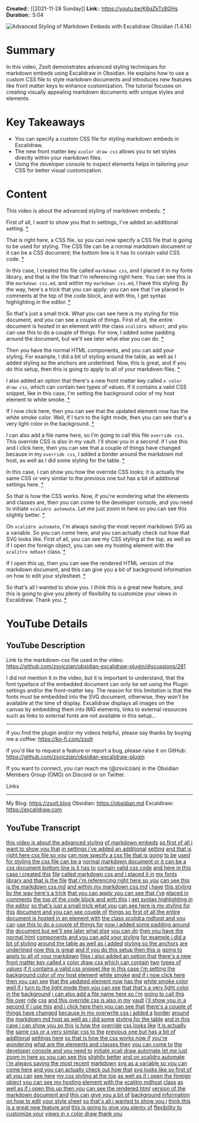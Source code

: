 **Created**:: [[2021-11-28 Sunday]]
**Link**:: https://youtu.be/K6qZkTz8GHs
**Duration**:: 5:04

![Advanced Styling of Markdown Embeds with Excalidraw Obsidian  (1.4.14)](https://youtu.be/K6qZkTz8GHs)

# Summary
In this video, Zsolt demonstrates advanced styling techniques for markdown embeds using Excalidraw in Obsidian. He explains how to use a custom CSS file to style markdown documents and introduces new features like front matter keys to enhance customization. The tutorial focuses on creating visually appealing markdown documents with unique styles and elements.

# Key Takeaways
- You can specify a custom CSS file for styling markdown embeds in Excalidraw.
- The new front matter key `xcolor draw css` allows you to set styles directly within your markdown files.
- Using the developer console to inspect elements helps in tailoring your CSS for better visual customization.

# Content
This video is about the advanced styling of markdown embeds. [* ](https://youtu.be/K6qZkTz8GHs)

First of all, I want to show you that in settings, I've added an additional setting. [* ](https://youtu.be/K6qZkTz8GHs)

That is right here, a CSS file, so you can now specify a CSS file that is going to be used for styling. The CSS file can be a normal markdown document or it can be a CSS document; the bottom line is it has to contain valid CSS code. [* ](https://youtu.be/K6qZkTz8GHs)

In this case, I created this file called `markdown css`, and I placed it in my fonts library, and that is the file that I'm referencing right here. You can see this is the `markdown css.md`, and within my `markdown css.md`, I have this styling. By the way, here's a trick that you can apply: you can see that I've placed in comments at the top of the code block, and with this, I get syntax highlighting in the editor. [* ](https://youtu.be/K6qZkTz8GHs)

So that's just a small trick. What you can see here is my styling for this document, and you can see a couple of things. First of all, the entire document is hosted in an element with the class `xcolidra mdhost`, and you can use this to do a couple of things. For now, I added some padding around the document, but we'll see later what else you can do. [* ](https://youtu.be/K6qZkTz8GHs)

Then you have the normal HTML components, and you can add your styling. For example, I did a bit of styling around the table, as well as I added styling so the anchors are underlined. Now, this is great, and if you do this setup, then this is going to apply to all of your markdown files. [* ](https://youtu.be/K6qZkTz8GHs)

I also added an option that there's a new front matter key called `x color draw css`, which can contain two types of values. If it contains a valid CSS snippet, like in this case, I'm setting the background color of my host element to white smoke. [* ](https://youtu.be/K6qZkTz8GHs)

If I now click here, then you can see that the updated element now has the white smoke color. Well, if I turn to the light mode, then you can see that's a very light color in the background. [* ](https://youtu.be/K6qZkTz8GHs)

I can also add a file name here, so I'm going to call this file `override css`. This override CSS is also in my vault. I'll show you in a second: if I use this and I click here, then you can see that a couple of things have changed because in my `override css`, I added a border around the markdown md host, as well as I did some styling for the table. [* ](https://youtu.be/K6qZkTz8GHs)

In this case, I can show you how the override CSS looks; it is actually the same CSS or very similar to the previous one but has a bit of additional settings here. [* ](https://youtu.be/K6qZkTz8GHs)

So that is how the CSS works. Now, if you're wondering what the elements and classes are, then you can come to the developer console, and you need to initiate `xcalidro automate`. Let me just zoom in here so you can see this slightly better. [* ](https://youtu.be/K6qZkTz8GHs)

On `xcalidro automate`, I'm always saving the most recent markdown SVG as a variable. So you can come here, and you can actually check out how that SVG looks like. First of all, you can see my CSS styling at the top, as well as if I open the foreign object, you can see my hosting element with the `xcalitro mdhost` class. [* ](https://youtu.be/K6qZkTz8GHs)

If I open this up, then you can see the rendered HTML version of the markdown document, and this can give you a bit of background information on how to edit your stylesheet. [* ](https://youtu.be/K6qZkTz8GHs)

So that's all I wanted to show you. I think this is a great new feature, and this is going to give you plenty of flexibility to customize your views in Excalidraw. Thank you. [* ](https://youtu.be/K6qZkTz8GHs)

# YouTube Details

## YouTube Description

Link to the markdown-css file used in the video: https://github.com/zsviczian/obsidian-excalidraw-plugin/discussions/281

I did not mention it in the video, but it is important to understand, that the font typeface of the embedded document can only be set using the Plugin settings and/or the front-matter key. The reason for this limitation is that the fonts must be embedded into the SVG document, otherwise, they won't be available at the time of display. Excalidraw displays all images on the canvas by embedding them into IMG elements, links to external resources such as links to external fonts are not available in this setup...

-------

If you find the plugin and/or my videos helpful, please say thanks by buying me a coffee: https://ko-fi.com/zsolt

If you'd like to request a feature or report a bug, please raise it on GitHub: https://github.com/zsviczian/obsidian-excalidraw-plugin

If you want to connect, you can reach me (@zsviczian) in the Obsidian Members Group (OMG) on Discord or on Twitter.

Links

---------

My Blog: https://zsolt.blog
Obsidian: https://obsidian.md
Excaldiraw: https://excalidraw.com

## YouTube Transcript

[this video is about the advanced styling](https://youtu.be/K6qZkTz8GHs?t=0) [of markdown embeds](https://youtu.be/K6qZkTz8GHs?t=3) [so first of all i want to show you that](https://youtu.be/K6qZkTz8GHs?t=5) [in settings i've added an additional](https://youtu.be/K6qZkTz8GHs?t=8) [setting](https://youtu.be/K6qZkTz8GHs?t=10) [and that is right here css file so you](https://youtu.be/K6qZkTz8GHs?t=11) [can now specify a css file that is going](https://youtu.be/K6qZkTz8GHs?t=15) [to be](https://youtu.be/K6qZkTz8GHs?t=19) [used for styling the css file can be a](https://youtu.be/K6qZkTz8GHs?t=20) [normal markdown document or it can be a](https://youtu.be/K6qZkTz8GHs?t=24) [css document bottom line is it has to](https://youtu.be/K6qZkTz8GHs?t=27) [contain valid css code](https://youtu.be/K6qZkTz8GHs?t=30) [and here in this case i created this](https://youtu.be/K6qZkTz8GHs?t=34) [file](https://youtu.be/K6qZkTz8GHs?t=37) [called markdown css and i placed it in](https://youtu.be/K6qZkTz8GHs?t=38) [my fonts library and that is the file](https://youtu.be/K6qZkTz8GHs?t=42) [that i'm referencing right here so you](https://youtu.be/K6qZkTz8GHs?t=45) [can see this is the markdown css.md](https://youtu.be/K6qZkTz8GHs?t=48) [and within my markdown css.md](https://youtu.be/K6qZkTz8GHs?t=52) [i have](https://youtu.be/K6qZkTz8GHs?t=55) [this styling by the way here's a trick](https://youtu.be/K6qZkTz8GHs?t=56) [that you can apply you can see that i've](https://youtu.be/K6qZkTz8GHs?t=59) [placed in comments](https://youtu.be/K6qZkTz8GHs?t=61) [the top of the code block and with this](https://youtu.be/K6qZkTz8GHs?t=63) [i get syntax highlighting in the editor](https://youtu.be/K6qZkTz8GHs?t=66) [so that's just a small trick what you](https://youtu.be/K6qZkTz8GHs?t=71) [can see here is my styling for this](https://youtu.be/K6qZkTz8GHs?t=73) [document and you can see couple of](https://youtu.be/K6qZkTz8GHs?t=76) [things so first of all the entire](https://youtu.be/K6qZkTz8GHs?t=79) [document is hosted in an element with](https://youtu.be/K6qZkTz8GHs?t=81) [the class xcolidra mdhost and you can](https://youtu.be/K6qZkTz8GHs?t=84) [use this to do a couple of things for](https://youtu.be/K6qZkTz8GHs?t=88) [now i added some padding around the](https://youtu.be/K6qZkTz8GHs?t=91) [document but we'll see later what else](https://youtu.be/K6qZkTz8GHs?t=94) [you can do](https://youtu.be/K6qZkTz8GHs?t=96) [then you have the normal html](https://youtu.be/K6qZkTz8GHs?t=98) [components and you can add your styling](https://youtu.be/K6qZkTz8GHs?t=101) [for example i did a bit of styling](https://youtu.be/K6qZkTz8GHs?t=103) [around the table as well as i added](https://youtu.be/K6qZkTz8GHs?t=106) [styling so the anchors](https://youtu.be/K6qZkTz8GHs?t=109) [are](https://youtu.be/K6qZkTz8GHs?t=112) [underlined](https://youtu.be/K6qZkTz8GHs?t=112) [now this is great](https://youtu.be/K6qZkTz8GHs?t=114) [and if you do this setup then this is](https://youtu.be/K6qZkTz8GHs?t=116) [going to apply to all of your markdown](https://youtu.be/K6qZkTz8GHs?t=119) [files i also added an option that](https://youtu.be/K6qZkTz8GHs?t=121) [there's a new front matter key called x](https://youtu.be/K6qZkTz8GHs?t=125) [color draw css which can contain](https://youtu.be/K6qZkTz8GHs?t=128) [two](https://youtu.be/K6qZkTz8GHs?t=131) [types of values](https://youtu.be/K6qZkTz8GHs?t=132) [if it contains a valid css snippet like](https://youtu.be/K6qZkTz8GHs?t=134) [in this case i'm setting the](https://youtu.be/K6qZkTz8GHs?t=139) [background color of my host element](https://youtu.be/K6qZkTz8GHs?t=142) [white smoke](https://youtu.be/K6qZkTz8GHs?t=146) [and if i now click here then you can see](https://youtu.be/K6qZkTz8GHs?t=148) [that the updated element now has the](https://youtu.be/K6qZkTz8GHs?t=150) [white smoke color well if i](https://youtu.be/K6qZkTz8GHs?t=153) [turn to the light mode then you can see](https://youtu.be/K6qZkTz8GHs?t=156) [that that's a very light color in the](https://youtu.be/K6qZkTz8GHs?t=158) [background](https://youtu.be/K6qZkTz8GHs?t=162) [i can also add a file name here so i'm](https://youtu.be/K6qZkTz8GHs?t=164) [going to call this file over](https://youtu.be/K6qZkTz8GHs?t=167) [ride](https://youtu.be/K6qZkTz8GHs?t=170) [css](https://youtu.be/K6qZkTz8GHs?t=172) [and this override css is also in my](https://youtu.be/K6qZkTz8GHs?t=173) [vault](https://youtu.be/K6qZkTz8GHs?t=178) [i'll show you in a second if i use this](https://youtu.be/K6qZkTz8GHs?t=179) [and i click here then you can see that](https://youtu.be/K6qZkTz8GHs?t=182) [there's a couple of things have changed](https://youtu.be/K6qZkTz8GHs?t=184) [because in my overwrite css i added a](https://youtu.be/K6qZkTz8GHs?t=186) [border](https://youtu.be/K6qZkTz8GHs?t=189) [around](https://youtu.be/K6qZkTz8GHs?t=190) [the](https://youtu.be/K6qZkTz8GHs?t=191) [markdown md host as well as i did some](https://youtu.be/K6qZkTz8GHs?t=192) [styling for the table](https://youtu.be/K6qZkTz8GHs?t=196) [and in this case i can show you so this](https://youtu.be/K6qZkTz8GHs?t=198) [is how the](https://youtu.be/K6qZkTz8GHs?t=201) [override](https://youtu.be/K6qZkTz8GHs?t=202) [css looks like](https://youtu.be/K6qZkTz8GHs?t=204) [it is actually the](https://youtu.be/K6qZkTz8GHs?t=206) [same css or a very similar css to the](https://youtu.be/K6qZkTz8GHs?t=208) [previous one but has a bit of additional](https://youtu.be/K6qZkTz8GHs?t=211) [settings here](https://youtu.be/K6qZkTz8GHs?t=214) [so that is how the css works now if](https://youtu.be/K6qZkTz8GHs?t=216) [you're wondering](https://youtu.be/K6qZkTz8GHs?t=220) [what are the elements and classes then](https://youtu.be/K6qZkTz8GHs?t=222) [you can come to](https://youtu.be/K6qZkTz8GHs?t=226) [the developer console and you need to](https://youtu.be/K6qZkTz8GHs?t=228) [initiate xcali draw automate let me just](https://youtu.be/K6qZkTz8GHs?t=232) [zoom in here so you can see this](https://youtu.be/K6qZkTz8GHs?t=235) [slightly better](https://youtu.be/K6qZkTz8GHs?t=238) [and on xcalidro automate](https://youtu.be/K6qZkTz8GHs?t=240) [i'm always saving the most recent](https://youtu.be/K6qZkTz8GHs?t=243) [markdown](https://youtu.be/K6qZkTz8GHs?t=246) [svg as a variable so you can come here](https://youtu.be/K6qZkTz8GHs?t=247) [and you can actually check out how that](https://youtu.be/K6qZkTz8GHs?t=251) [svg looks like so first of all you can](https://youtu.be/K6qZkTz8GHs?t=255) [see here](https://youtu.be/K6qZkTz8GHs?t=258) [my css styling at the top](https://youtu.be/K6qZkTz8GHs?t=259) [as well as if i open the foreign object](https://youtu.be/K6qZkTz8GHs?t=262) [you can see my hosting element with the](https://youtu.be/K6qZkTz8GHs?t=266) [xcalitro mdhost](https://youtu.be/K6qZkTz8GHs?t=270) [class](https://youtu.be/K6qZkTz8GHs?t=272) [as well as if i open this up then you](https://youtu.be/K6qZkTz8GHs?t=273) [can see the rendered html](https://youtu.be/K6qZkTz8GHs?t=276) [version of the markdown document and](https://youtu.be/K6qZkTz8GHs?t=279) [this can give you a bit of](https://youtu.be/K6qZkTz8GHs?t=281) [background information on how to edit](https://youtu.be/K6qZkTz8GHs?t=284) [your style sheet](https://youtu.be/K6qZkTz8GHs?t=287) [so that's all i wanted to show you i](https://youtu.be/K6qZkTz8GHs?t=289) [think this is a great new feature and](https://youtu.be/K6qZkTz8GHs?t=292) [this is going to give you plenty of](https://youtu.be/K6qZkTz8GHs?t=294) [flexibility to](https://youtu.be/K6qZkTz8GHs?t=296) [customize your](https://youtu.be/K6qZkTz8GHs?t=298) [views in x color draw thank you](https://youtu.be/K6qZkTz8GHs?t=300) 

